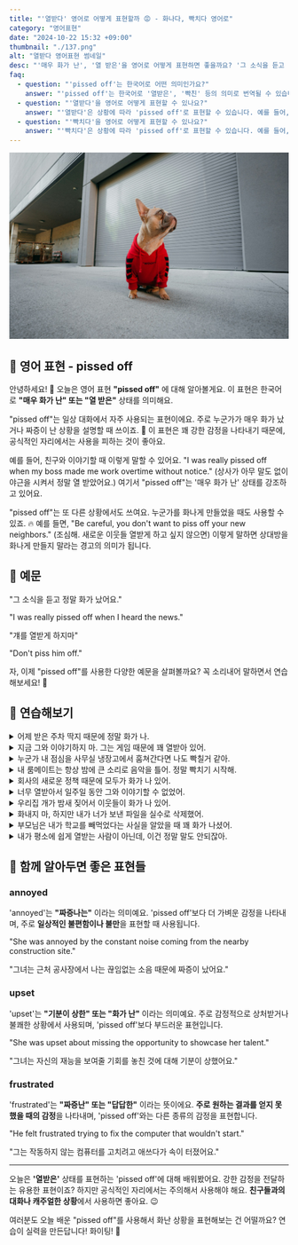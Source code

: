 ```yaml
---
title: "'열받다' 영어로 어떻게 표현할까 😡 - 화나다, 빡치다 영어로"
category: "영어표현"
date: "2024-10-22 15:32 +09:00"
thumbnail: "./137.png"
alt: "열받다 영어표현 썸네일"
desc: "'매우 화가 난', '열 받은'을 영어로 어떻게 표현하면 좋을까요? '그 소식을 듣고 정말 열받았어요.', '걔를 빡치게 하지마.' 등을 영어로 표현하는 법을 배워봅시다. 다양한 예문을 통해서 연습하고 본인의 표현으로 만들어 보세요."
faq:
  - question: "'pissed off'는 한국어로 어떤 의미인가요?"
    answer: "'pissed off'는 한국어로 '열받은', '빡친' 등의 의미로 번역될 수 있습니다. 주로 누군가가 불만이나 짜증을 느낄 때 사용합니다."
  - question: "'열받다'을 영어로 어떻게 표현할 수 있나요?"
    answer: "'열받다'은 상황에 따라 'pissed off'로 표현할 수 있습니다. 예를 들어, '그의 행동 때문에 열받았어'는 'I'm really pissed off about his behavior'로 말할 수 있습니다."
  - question: "'빡치다'을 영어로 어떻게 표현할 수 있나요?"
    answer: "'빡치다'은 상황에 따라 'pissed off'로 표현할 수 있습니다. 예를 들어, '교통 체증 때문에 빡쳐'는 'I'm so pissed off with the traffic'로 말할 수 있습니다."
---
```


![열받은 강아지](./137-1.jpg)

## 🌟 영어 표현 - pissed off

안녕하세요! 👋 오늘은 영어 표현 **"pissed off"** 에 대해 알아볼게요. 이 표현은 한국어로 **"매우 화가 난" 또는 "열 받은"** 상태를 의미해요.

"pissed off"는 일상 대화에서 자주 사용되는 표현이에요. 주로 누군가가 매우 화가 났거나 짜증이 난 상황을 설명할 때 쓰이죠. 🤬 이 표현은 꽤 강한 감정을 나타내기 때문에, 공식적인 자리에서는 사용을 피하는 것이 좋아요.

예를 들어, 친구와 이야기할 때 이렇게 말할 수 있어요. "I was really pissed off when my boss made me work overtime without notice." (상사가 아무 말도 없이 야근을 시켜서 정말 열 받았어요.) 여기서 "pissed off"는 '매우 화가 난' 상태를 강조하고 있어요.

"pissed off"는 또 다른 상황에서도 쓰여요. 누군가를 화나게 만들었을 때도 사용할 수 있죠. 🔥 예를 들면, "Be careful, you don't want to piss off your new neighbors." (조심해. 새로운 이웃들 열받게 하고 싶지 않으면) 이렇게 말하면 상대방을 화나게 만들지 말라는 경고의 의미가 됩니다.

<div 
  data-inline-banner="🎉 새해에는 스픽 AI와 함께 영어 공부하자" 
  data-inline-banner-subtext="설날 특별 할인으로 60%할인 + 추가 7만원 할인! (~2/3)" 
  data-inline-banner-link="https://app.usespeak.com/kr-ko/sale/kr-affiliate-special/?ref=engple-inline"
  data-inline-banner-caption="해당 링크를 통해 구매시 일정액의 수수료를 지급받습니다.">
</div>

## 📖 예문

"그 소식을 듣고 정말 화가 났어요."

"I was really pissed off when I heard the news."

"걔를 열받게 하지마"

"Don't piss him off."

자, 이제 "pissed off"를 사용한 다양한 예문을 살펴볼까요? 꼭 소리내어 말하면서 연습해보세요! 🚀

## 💬 연습해보기

<details>
<summary>어제 받은 주차 딱지 때문에 정말 화가 나.</summary>
<span>I'm so pissed off about that parking ticket I got yesterday.</span>
</details>

<details>
<summary>지금 그와 이야기하지 마. 그는 게임 때문에 꽤 열받아 있어.</summary>
<span>Don't talk to him right now. He's pretty pissed off about the game.</span>
</details>

<details>
<summary>누군가 내 점심을 사무실 냉장고에서 훔쳐간다면 나도 빡칠거 같아.</summary>
<span>I'd be pissed off too if someone stole my lunch from the office fridge.</span>
</details>

<details>
<summary>내 룸메이트는 항상 밤에 큰 소리로 음악을 틀어. 정말 빡치기 시작해.</summary>
<span>My roommate's always playing loud music at night. It's really starting to piss me off.</span>
</details>

<details>
<summary>회사의 새로운 정책 때문에 모두가 화가 나 있어.</summary>
<span>The new policy at work has got everyone pissed off.</span>
</details>

<details>
<summary>너무 열받아서 일주일 동안 그와 이야기할 수 없었어.</summary>
<span>I was so pissed off, I couldn't even speak to him for a week.</span>
</details>

<details>
<summary>우리집 개가 밤새 짖어서 이웃들이 화가 나 있어.</summary>
<span>The neighbors are pissed off because our dog keeps barking all night.</span>
</details>

<details>
<summary>화내지 마, 하지만 내가 너가 보낸 파일을 실수로 삭제했어.</summary>
<span>Don't get pissed off, but I accidentally deleted that file you sent me.</span>
</details>

<details>
<summary>부모님은 내가 학교를 빼먹었다는 사실을 알았을 때 꽤 화가 나셨어.</summary>
<span>My parents were pretty pissed off when they found out I skipped school.</span>
</details>

<details>
<summary>내가 평소에 쉽게 열받는 사람이 아닌데, 이건 정말 말도 안되잖아.</summary>
<span>I'm not <a href="/blog/in-english/017.usually/">usually</a> one to get pissed off easily, but this is ridiculous.</span>
</details>

## 🤝 함께 알아두면 좋은 표현들

### annoyed

'annoyed'는 **"짜증나는"** 이라는 의미예요. 'pissed off'보다 더 가벼운 감정을 나타내며, 주로 **일상적인 불편함이나 불만**을 표현할 때 사용됩니다.

"She was annoyed by the constant noise coming from the nearby construction site."

"그녀는 근처 공사장에서 나는 끊임없는 소음 때문에 짜증이 났어요."

### upset

'upset'는 **"기분이 상한" 또는 "화가 난"** 이라는 의미예요. 주로 감정적으로 상처받거나 불쾌한 상황에서 사용되며, 'pissed off'보다 부드러운 표현입니다.

"She was upset about missing the opportunity to showcase her talent."

"그녀는 자신의 재능을 보여줄 기회를 놓친 것에 대해 기분이 상했어요."

### frustrated

'frustrated'는 **"짜증난" 또는 "답답한"** 이라는 뜻이에요. **주로 원하는 결과를 얻지 못했을 때의 감정**을 나타내며, 'pissed off'와는 다른 종류의 감정을 표현합니다.

"He felt frustrated trying to fix the computer that wouldn't start."

"그는 작동하지 않는 컴퓨터를 고치려고 애쓰다가 속이 터졌어요."

---

오늘은 **'열받은'** 상태를 표현하는 'pissed off'에 대해 배워봤어요. 강한 감정을 전달하는 유용한 표현이죠? 하지만 공식적인 자리에서는 주의해서 사용해야 해요. **친구들과의 대화나 캐주얼한 상황**에서 사용하면 좋아요. 😉

여러분도 오늘 배운 "pissed off"를 사용해서 화난 상황을 표현해보는 건 어떨까요? 연습이 실력을 만든답니다! 화이팅! 💪
